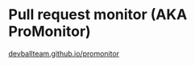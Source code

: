 Pull request monitor (AKA ProMonitor)
===
[devballteam.github.io/promonitor](https://devballteam.github.io/promonitor)
